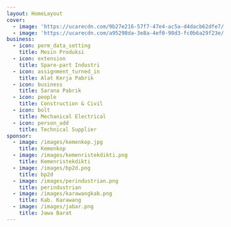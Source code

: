 ```yaml
---
layout: HomeLayout
cover:
  - image: 'https://ucarecdn.com/9b27e216-57f7-47e4-ac5a-d4dacb62dfe7/'
  - image: 'https://ucarecdn.com/a95298da-3e8a-4ef0-98d3-fc0b6a29f23e/'
business:
  - icon: perm_data_setting
    title: Mesin Produksi
  - icon: extension
    title: Spare-part Industri
  - icon: assignment_turned_in
    title: Alat Kerja Pabrik
  - icon: business
    title: Sarana Pabrik
  - icon: people
    title: Construction & Civil
  - icon: bolt
    title: Mechanical Electrical
  - icon: person_add
    title: Technical Supplier
sponsor:
  - image: /images/kemenkop.jpg
    title: Kemenkop
  - image: /images/kemenristekdikti.png
    title: Kemenristekdikti
  - image: /images/bp2d.png
    title: bp2d
  - image: /images/perindustrian.png
    title: perindustrian
  - image: /images/karawangkab.png
    title: Kab. Karawang
  - image: /images/jabar.png
    title: Jawa Barat
---
```


